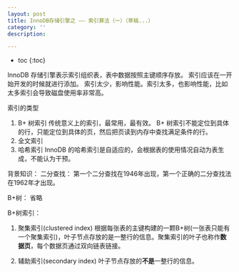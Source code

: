 ```yaml
---
layout: post
title: InnoDB存储引擎之 —— 索引算法（一）（草稿...）
category: ''
description: 

---
```


* toc
{:toc}

InnoDB 存储引擎表示索引组织表，表中数据按照主键顺序存放。
索引应该在一开始开发的时候就进行添加。
索引太少，影响性能。索引太多，也影响性能，比如太多索引会导致磁盘使用率非常高。

索引的类型
1. B+ 树索引
传统意义上的索引，最常用，最有效。
B+ 树索引不能定位到具体的行，只能定位到具体的页，然后把页读到内存中查找满足条件的行。
2. 全文索引
3. 哈希索引
InnoDB 的哈希索引是自适应的，会根据表的使用情况自动为表生成，不能认为干预。

背景知识：
二分查找：
第一个二分查找在1946年出现，第一个正确的二分查找法在1962年才出现。

B+树：
省略


B+树索引：
1. 聚集索引(clustered index)
根据每张表的主键构建的一颗B+树(一张表只能有一个聚集索引)，叶子节点存放的是一整行的信息。聚集索引的叶子也称作**数据页**，每个数据页通过双向链表链接。

2. 辅助索引(secondary index)
叶子节点存放的**不是**一整行的信息。


